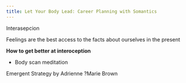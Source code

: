 ```yaml
---
title: Let Your Body Lead: Career Planning with Somantics
---
```


Interasepcion

Feelings are the best access to the facts about ourselves in the present 


**How to get better at interoception**
- Body scan meditation


Emergent Strategy by Adrienne ?Marie Brown

